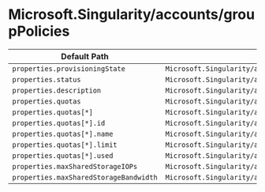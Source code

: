 # Microsoft.Singularity/accounts/groupPolicies

| Default Path | Alias |
|---|---|
| `properties.provisioningState` | `Microsoft.Singularity/accounts/groupPolicies/provisioningState` |
| `properties.status` | `Microsoft.Singularity/accounts/groupPolicies/status` |
| `properties.description` | `Microsoft.Singularity/accounts/groupPolicies/description` |
| `properties.quotas` | `Microsoft.Singularity/accounts/groupPolicies/quotas` |
| `properties.quotas[*]` | `Microsoft.Singularity/accounts/groupPolicies/quotas[*]` |
| `properties.quotas[*].id` | `Microsoft.Singularity/accounts/groupPolicies/quotas[*].id` |
| `properties.quotas[*].name` | `Microsoft.Singularity/accounts/groupPolicies/quotas[*].name` |
| `properties.quotas[*].limit` | `Microsoft.Singularity/accounts/groupPolicies/quotas[*].limit` |
| `properties.quotas[*].used` | `Microsoft.Singularity/accounts/groupPolicies/quotas[*].used` |
| `properties.maxSharedStorageIOPs` | `Microsoft.Singularity/accounts/groupPolicies/maxSharedStorageIOPs` |
| `properties.maxSharedStorageBandwidth` | `Microsoft.Singularity/accounts/groupPolicies/maxSharedStorageBandwidth` |

